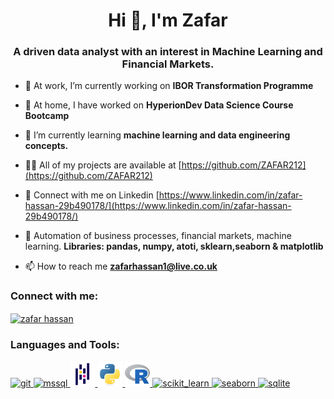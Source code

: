 <h1 align="center">Hi 👋, I'm Zafar</h1>
<h3 align="center">A driven data analyst with an interest in Machine Learning and Financial Markets.</h3>

- 💼 At work, I’m currently working on **IBOR Transformation Programme**

- 🔭 At home, I have worked on **HyperionDev Data Science Course Bootcamp**

- 🌱 I’m currently learning **machine learning and data engineering concepts.**

- 👨‍💻 All of my projects are available at [https://github.com/ZAFAR212](https://github.com/ZAFAR212)

- 📝 Connect with me on Linkedin [https://www.linkedin.com/in/zafar-hassan-29b490178/](https://www.linkedin.com/in/zafar-hassan-29b490178/)

- 💬 Automation of business processes, financial markets, machine learning. **Libraries: pandas, numpy, atoti, sklearn,seaborn & matplotlib**

- 📫 How to reach me **zafarhassan1@live.co.uk**

<h3 align="left">Connect with me:</h3>
<p align="left">
<a href="https://linkedin.com/in/zafar hassan" target="blank"><img align="center" src="https://raw.githubusercontent.com/rahuldkjain/github-profile-readme-generator/master/src/images/icons/Social/linked-in-alt.svg" alt="zafar hassan" height="30" width="40" /></a>
</p>

<h3 align="left">Languages and Tools:</h3>
<p align="left"> <a href="https://git-scm.com/" target="_blank" rel="noreferrer"> <img src="https://www.vectorlogo.zone/logos/git-scm/git-scm-icon.svg" alt="git" width="40" height="40"/> </a> <a href="https://www.microsoft.com/en-us/sql-server" target="_blank" rel="noreferrer"> <img src="https://www.svgrepo.com/show/303229/microsoft-sql-server-logo.svg" alt="mssql" width="40" height="40"/> </a> <a href="https://pandas.pydata.org/" target="_blank" rel="noreferrer"> <img src="https://raw.githubusercontent.com/devicons/devicon/2ae2a900d2f041da66e950e4d48052658d850630/icons/pandas/pandas-original.svg" alt="pandas" width="40" height="40"/> </a> <a href="https://www.python.org" target="_blank" rel="noreferrer"> <img src="https://raw.githubusercontent.com/devicons/devicon/master/icons/python/python-original.svg" alt="python" width="40" height="40"/> </a> <a href="https://www.r-project.org/" target="_blank" rel="noreferrer"> <img src="https://raw.githubusercontent.com/devicons/devicon/1119b9f84c0290e0f0b38982099a2bd027a48bf1/icons/r/r-original.svg" alt="python" width="40" height="40"/> </a> <a href="https://scikit-learn.org/" target="_blank" rel="noreferrer"> <img src="https://upload.wikimedia.org/wikipedia/commons/0/05/Scikit_learn_logo_small.svg" alt="scikit_learn" width="40" height="40"/> </a> <a href="https://seaborn.pydata.org/" target="_blank" rel="noreferrer"> <img src="https://seaborn.pydata.org/_images/logo-mark-lightbg.svg" alt="seaborn" width="40" height="40"/> </a> <a href="https://www.sqlite.org/" target="_blank" rel="noreferrer"> <img src="https://www.vectorlogo.zone/logos/sqlite/sqlite-icon.svg" alt="sqlite" width="40" height="40"/> </a> </p>
